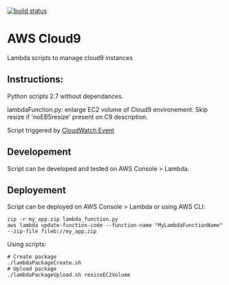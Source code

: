 <a href="https://drone.fpfis.eu/ec-europa/cloud9">
  <img src="https://drone.fpfis.eu/api/badges/ec-europa/cloud9/status.svg?branch=lambda/resizeEC2Volume" alt="build status">
</a>

# AWS Cloud9

Lambda scripts to manage cloud9 instances

## Instructions:


Python scripts 2.7 without dependances.

lambdaFunction.py: enlarge EC2 volume of Cloud9 environement. Skip resize if 'noEBSresize' present on C9 description.

Script triggered by [CloudWatch Event](cloudWatch.Event)

## Developement

Script can be developed and tested on AWS Console > Lambda.


## Deployement 

Script can be deployed on AWS Console > Lambda or using AWS CLI:
```
zip -r my_app.zip lambda_function.py
aws lambda update-function-code --function-name "MyLambdaFunctionName" --zip-file fileb://my_app.zip
```

Using scripts:
```
# Create package
./lambdaPackageCreate.sh
# Upload package
./lambdaPackageUpload.sh resizeEC2Volume
```
